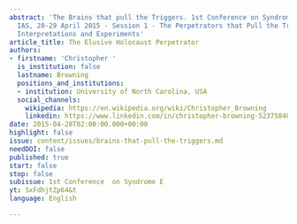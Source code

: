 ```yaml
---
abstract: 'The Brains that pull the Triggers. 1st Conference on Syndrome E, Paris
  IAS, 28-29 April 2015 - Session 1 - The Perpetrators that Pull the Triggers: Observations,
  Interpretations and Experiments'
article_title: The Elusive Holocaust Perpetrator
authors:
- firstname: 'Christopher '
  is_institution: false
  lastname: Browning
  positions_and_institutions:
  - institution: University of North Carolina, USA
  social_channels:
    wikipedia: https://en.wikipedia.org/wiki/Christopher_Browning
    linkedin: https://www.linkedin.com/in/christopher-browning-52375840?original_referer=https%3A%2F%2Fwww.google.com%2F
date: 2015-04-28T02:00:00.000+00:00
highlight: false
issue: content/issues/brains-that-pull-the-triggers.md
needDOI: false
published: true
start: false
stop: false
subissue: 1st Conference  on Syndrome E
yt: SxFdhjtZp64&t
language: English

---
```

<Youtube yt="SxFdhjtZp64&t" caption="The Elusive Holocaust Perpetrator" start="false" stop="false"></Youtube>